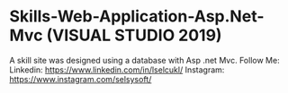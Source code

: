 # Skills-Web-Application-Asp.Net-Mvc (VISUAL STUDIO 2019)
A skill site was designed using a database with Asp .net Mvc.
Follow Me: 
Linkedin: https://www.linkedin.com/in/lselcukl/ 
Instagram: https://www.instagram.com/selsysoft/
